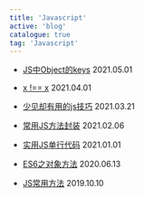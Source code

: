 ```yaml
---
title: 'Javascript'
active: 'blog'
catalogue: true
tag: 'Javascript'
---
```


- [JS中Object的keys](./libs/20210501) <Tag>2021.05.01</Tag>

- [x !== x](./libs/20210401) <Tag>2021.04.01</Tag>

- [少见却有用的js技巧](./libs/20210321) <Tag>2021.03.21</Tag>

- [常用JS方法封装](./libs/20210206) <Tag>2021.02.06</Tag>

- [实用JS单行代码](./libs/20210101) <Tag>2021.01.01</Tag>

- [ES6之对象方法](./libs/20200613) <Tag>2020.06.13</Tag>

- [JS常用方法](./libs/20191010) <Tag>2019.10.10</Tag>
